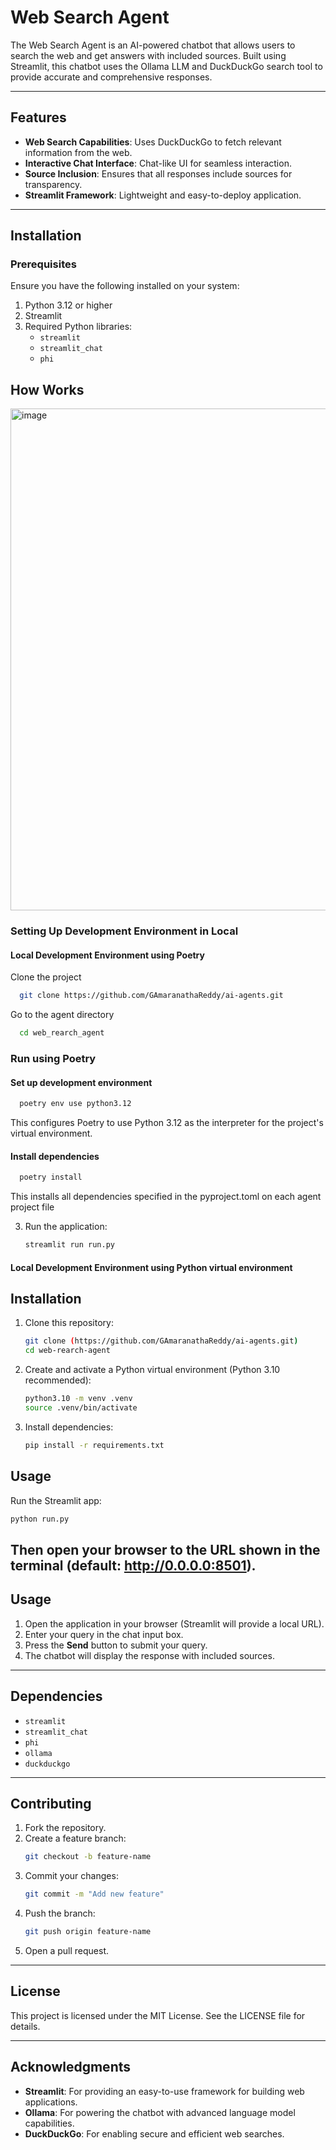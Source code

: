 # Web Search Agent

The Web Search Agent is an AI-powered chatbot that allows users to search the web and get answers with included sources. Built using Streamlit, this chatbot uses the Ollama LLM and DuckDuckGo search tool to provide accurate and comprehensive responses.

---

## Features

- **Web Search Capabilities**: Uses DuckDuckGo to fetch relevant information from the web.
- **Interactive Chat Interface**: Chat-like UI for seamless interaction.
- **Source Inclusion**: Ensures that all responses include sources for transparency.
- **Streamlit Framework**: Lightweight and easy-to-deploy application.

---

## Installation

### Prerequisites
Ensure you have the following installed on your system:

1. Python 3.12 or higher
2. Streamlit
3. Required Python libraries:
   - `streamlit`
   - `streamlit_chat`
   - `phi`
  
## How Works

<img width="803" alt="image" src="https://github.com/user-attachments/assets/10de28c6-2cce-4bff-a95e-9ea8d96db4aa" />

### Setting Up Development Environment in Local

#### Local Development Environment using Poetry 
Clone the project
```bash
  git clone https://github.com/GAmaranathaReddy/ai-agents.git
```
Go to the agent directory
```bash
  cd web_rearch_agent
```
### Run using Poetry

#### Set up development environment
```bash
  poetry env use python3.12
```
This configures Poetry to use Python 3.12 as the interpreter for the project's virtual environment.

#### Install dependencies
```bash
  poetry install
```

This installs all dependencies specified in the pyproject.toml on each agent project file

3. Run the application:
   ```bash
   streamlit run run.py
   ```

#### Local Development Environment using Python virtual environment 
## Installation

1. Clone this repository:
   ```sh
   git clone (https://github.com/GAmaranathaReddy/ai-agents.git)
   cd web-rearch-agent
   ```

2. Create and activate a Python virtual environment (Python 3.10 recommended):
   ```sh
   python3.10 -m venv .venv
   source .venv/bin/activate
   ```

3. Install dependencies:
   ```sh
   pip install -r requirements.txt
   ```

## Usage

Run the Streamlit app:
```sh
python run.py
```

Then open your browser to the URL shown in the terminal (default: http://0.0.0.0:8501).
---

## Usage

1. Open the application in your browser (Streamlit will provide a local URL).
2. Enter your query in the chat input box.
3. Press the **Send** button to submit your query.
4. The chatbot will display the response with included sources.

---

## Dependencies

- `streamlit`
- `streamlit_chat`
- `phi`
- `ollama`
- `duckduckgo`

---

## Contributing

1. Fork the repository.
2. Create a feature branch:
   ```bash
   git checkout -b feature-name
   ```
3. Commit your changes:
   ```bash
   git commit -m "Add new feature"
   ```
4. Push the branch:
   ```bash
   git push origin feature-name
   ```
5. Open a pull request.

---

## License

This project is licensed under the MIT License. See the LICENSE file for details.

---

## Acknowledgments

- **Streamlit**: For providing an easy-to-use framework for building web applications.
- **Ollama**: For powering the chatbot with advanced language model capabilities.
- **DuckDuckGo**: For enabling secure and efficient web searches.

